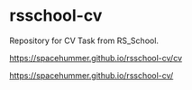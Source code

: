# rsschool-cv

Repository for CV Task from RS_School.

https://spacehummer.github.io/rsschool-cv/cv

https://spacehummer.github.io/rsschool-cv/
